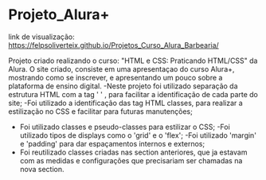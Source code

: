 # Projeto_Alura+

link de visualização:
https://felpsoliverteix.github.io/Projetos_Curso_Alura_Barbearia/

Projeto criado realizando o curso: "HTML e CSS: Praticando HTML/CSS" da Alura.
O site criado, consiste em uma apresentaçao do curso Alura+, mostrando como se inscrever, e apresentando um pouco sobre a plataforma de ensino digital.
-Neste projeto foi utilizado separação da estrutura HTML com a tag '
' , para facilitar a identificação de cada parte do site; -Foi utilizado a identificação das tag HTML classes, para realizar a estilização no CSS e facilitar para futuras manutenções;

* Foi utilizado classes e pseudo-classes para estilizar o CSS; -Foi utilizado tipos de displays como o 'grid' e o 'flex'; -Foi utilizado 'margin' e 'padding' para dar espaçamentos internos e externos;
* Foi reutilizado classes criadas nas section anteriores, que ja estavam com as medidas e configurações que precisariam ser chamadas na nova section.
